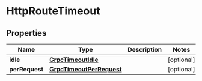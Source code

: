 

# HttpRouteTimeout


## Properties

| Name | Type | Description | Notes |
|------------ | ------------- | ------------- | -------------|
|**idle** | [**GrpcTimeoutIdle**](GrpcTimeoutIdle.md) |  |  [optional] |
|**perRequest** | [**GrpcTimeoutPerRequest**](GrpcTimeoutPerRequest.md) |  |  [optional] |




